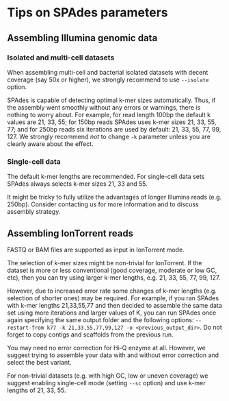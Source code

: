 # Tips on SPAdes parameters

## Assembling Illumina genomic data

### Isolated and multi-cell datasets

When assembling multi-cell and bacterial isolated datasets with decent coverage (say 50x or higher), we strongly recommend to use `--isolate` option. 

SPAdes is capable of detecting optimal k-mer sizes automatically. Thus, if the assembly went smoothly without any errors or warnings, there is nothing to worry about.
For example, for read length 100bp the default k values are 21, 33, 55; for 150bp reads SPAdes uses k-mer sizes 21, 33, 55, 77; and for 250bp reads six iterations are used by default: 21, 33, 55, 77, 99, 127.
We strongly recommend *not* to change `-k` parameter unless you are clearly aware about the effect.

### Single-cell data

The default k-mer lengths are recommended. For single-cell data sets SPAdes always selects k-mer sizes 21, 33 and 55.

It might be tricky to fully utilize the advantages of longer Illumina reads (e.g. 250bp). Consider contacting us for more information and to discuss assembly strategy.


## Assembling IonTorrent reads

FASTQ or BAM files are supported as input in IonTorrent mode.

The selection of k-mer sizes might be non-trivial for IonTorrent. If the dataset is more or less conventional (good coverage, moderate or low GC, etc), then you can try using larger k-mer lengths, e.g. 21, 33, 55, 77, 99, 127. 

However, due to increased error rate some changes of k-mer lengths (e.g. selection of shorter ones) may be required. For example, if you ran SPAdes with k-mer lengths 21,33,55,77 and then decided to assemble the same data set using more iterations and larger values of K, you can run SPAdes once again specifying the same output folder and the following options: `--restart-from k77 -k 21,33,55,77,99,127 -o <previous_output_dir>`. Do not forget to copy contigs and scaffolds from the previous run.

You may need no error correction for Hi-Q enzyme at all. However, we suggest trying to assemble your data with and without error correction and select the best variant.

For non-trivial datasets (e.g. with high GC, low or uneven coverage) we suggest enabling single-cell mode (setting `--sc` option) and use k-mer lengths of 21, 33, 55.


